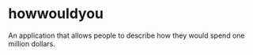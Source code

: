 # howwouldyou
An application that allows people to describe how they would spend one million dollars.
